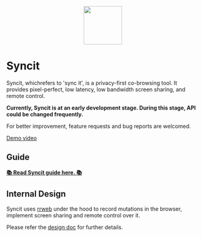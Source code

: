 <p align="center">
  <img width="100px" height="100px" src="https://user-images.githubusercontent.com/13651389/79969148-a9c57280-84c3-11ea-9063-cb8066a12c66.png">
</p>

# Syncit

Syncit, whichrefers to 'sync it', is a privacy-first co-browsing tool. It provides pixel-perfect, low latency, low bandwidth screen sharing, and remote control.

**Currently, Syncit is at an early development stage. During this stage, API could be changed frequently.**

For better improvement, feature requests and bug reports are welcomed.

[Demo video](http://lab.myriptide.com/syncit-demo/syncit.mp4)

## Guide

[**📚 Read Syncit guide here. 📚**](./guide.md)

## Internal Design

Syncit uses [rrweb](https://github.com/rrweb-io/rrweb) under the hood to record mutations in the browser, implement screen sharing and remote control over it.

Please refer the [design doc](./docs/design.md) for further details.
